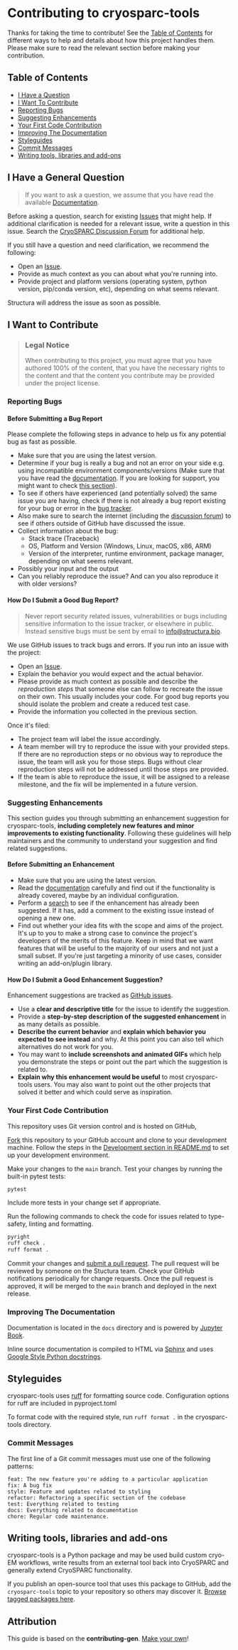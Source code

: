 # Contributing to cryosparc-tools

Thanks for taking the time to contribute! See the [Table of Contents](#table-of-contents) for different ways to help and details about how this project handles them. Please make sure to read the relevant section before making your contribution.

<!-- omit in toc -->

## Table of Contents

- [I Have a Question](#i-have-a-question)
- [I Want To Contribute](#i-want-to-contribute)
- [Reporting Bugs](#reporting-bugs)
- [Suggesting Enhancements](#suggesting-enhancements)
- [Your First Code Contribution](#your-first-code-contribution)
- [Improving The Documentation](#improving-the-documentation)
- [Styleguides](#styleguides)
- [Commit Messages](#commit-messages)
- [Writing tools, libraries and add-ons](#writing-tools-libraries-and-add-ons)

## I Have a General Question

> If you want to ask a question, we assume that you have read the available [Documentation](https://tools.cryosparc.com).

Before asking a question, search for existing [Issues](https://github.com/cryoem-uoft/cryosparc-tools/issues) that might help. If additional clarification is needed for a relevant issue, write a question in this issue. Search the [CryoSPARC Discussion Forum](https://discuss.cryosparc.com) for additional help.

If you still have a question and need clarification, we recommend the following:

- Open an [Issue](https://github.com/cryoem-uoft/cryosparc-tools/issues/new).
- Provide as much context as you can about what you're running into.
- Provide project and platform versions (operating system, python version, pip/conda version, etc), depending on what seems relevant.

Structura will address the issue as soon as possible.

## I Want to Contribute

> ### Legal Notice <!-- omit in toc -->
>
> When contributing to this project, you must agree that you have authored 100% of the content, that you have the necessary rights to the content and that the content you contribute may be provided under the project license.

### Reporting Bugs

<!-- omit in toc -->

#### Before Submitting a Bug Report

Please complete the following steps in advance to help us fix any potential bug as fast as possible.

- Make sure that you are using the latest version.
- Determine if your bug is really a bug and not an error on your side e.g. using incompatible environment components/versions (Make sure that you have read the [documentation](https://tools.cryosparc.com). If you are looking for support, you might want to check [this section](#i-have-a-question)).
- To see if others have experienced (and potentially solved) the same issue you are having, check if there is not already a bug report existing for your bug or error in the [bug tracker](https://github.com/cryoem-uoft/cryosparc-toolsissues?q=label%3Abug).
- Also make sure to search the internet (including the [discussion forum](https://discuss.cryosparc.com)) to see if others outside of GitHub have discussed the issue.
- Collect information about the bug:
  - Stack trace (Traceback)
  - OS, Platform and Version (Windows, Linux, macOS, x86, ARM)
  - Version of the interpreter, runtime environment, package manager, depending on what seems relevant.
- Possibly your input and the output
- Can you reliably reproduce the issue? And can you also reproduce it with older versions?

<!-- omit in toc -->

#### How Do I Submit a Good Bug Report?

> Never report security related issues, vulnerabilities or bugs including sensitive information to the issue tracker, or elsewhere in public. Instead sensitive bugs must be sent by email to info@structura.bio.

<!-- You may add a PGP key to allow the messages to be sent encrypted as well. -->

We use GitHub issues to track bugs and errors. If you run into an issue with the project:

- Open an [Issue](https://github.com/cryoem-uoft/cryosparc-tools/issues/new).
- Explain the behavior you would expect and the actual behavior.
- Please provide as much context as possible and describe the _reproduction steps_ that someone else can follow to recreate the issue on their own. This usually includes your code. For good bug reports you should isolate the problem and create a reduced test case.
- Provide the information you collected in the previous section.

Once it's filed:

- The project team will label the issue accordingly.
- A team member will try to reproduce the issue with your provided steps. If there are no reproduction steps or no obvious way to reproduce the issue, the team will ask you for those steps. Bugs without clear reproduction steps will not be addressed until those steps are provided.
- If the team is able to reproduce the issue, it will be assigned to a release milestone, and the fix will be implemented in a future version.

<!-- You might want to create an issue template for bugs and errors that can be used as a guide and that defines the structure of the information to be included. If you do so, reference it here in the description. -->

### Suggesting Enhancements

This section guides you through submitting an enhancement suggestion for cryosparc-tools, **including completely new features and minor improvements to existing functionality**. Following these guidelines will help maintainers and the community to understand your suggestion and find related suggestions.

<!-- omit in toc -->

#### Before Submitting an Enhancement

- Make sure that you are using the latest version.
- Read the [documentation](https://tools.cryosparc.com) carefully and find out if the functionality is already covered, maybe by an individual configuration.
- Perform a [search](https://github.com/cryoem-uoft/cryosparc-tools/issues) to see if the enhancement has already been suggested. If it has, add a comment to the existing issue instead of opening a new one.
- Find out whether your idea fits with the scope and aims of the project. It's up to you to make a strong case to convince the project's developers of the merits of this feature. Keep in mind that we want features that will be useful to the majority of our users and not just a small subset. If you're just targeting a minority of use cases, consider writing an add-on/plugin library.

<!-- omit in toc -->

#### How Do I Submit a Good Enhancement Suggestion?

Enhancement suggestions are tracked as [GitHub issues](https://github.com/cryoem-uoft/cryosparc-tools/issues).

- Use a **clear and descriptive title** for the issue to identify the suggestion.
- Provide a **step-by-step description of the suggested enhancement** in as many details as possible.
- **Describe the current behavior** and **explain which behavior you expected to see instead** and why. At this point you can also tell which alternatives do not work for you.
- You may want to **include screenshots and animated GIFs** which help you demonstrate the steps or point out the part which the suggestion is related to.
- **Explain why this enhancement would be useful** to most cryosparc-tools users. You may also want to point out the other projects that solved it better and which could serve as inspiration.

<!-- You might want to create an issue template for enhancement suggestions that can be used as a guide and that defines the structure of the information to be included. If you do so, reference it here in the description. -->

### Your First Code Contribution

This repository uses Git version control and is hosted on GitHub,

[Fork](https://github.com/cryoem-uoft/cryosparc-tools/fork) this repository to your GitHub account and clone to your development machine. Follow the steps in the [Development section in README.md](README.md#development) to set up your development environment.

Make your changes to the `main` branch. Test your changes by running
the built-in pytest tests:

```
pytest
```

Include more tests in your change set if appropriate.

Run the following commands to check the code for issues related to type-safety, linting and formatting.

```sh
pyright
ruff check .
ruff format .
```

Commit your changes and [submit a pull request](https://github.com/cryoem-uoft/cryosparc-tools/compare). The pull request will be reviewed by someone on the Stuctura team. Check your GitHub notifications periodically for change requests. Once the pull request is approved, it will be merged to the `main` branch and deployed in the next release.

### Improving The Documentation

Documentation is located in the `docs` directory and is powered by [Jupyter Book](https://jupyterbook.org/en/stable/intro.html).

Inline source documentation is compiled to HTML via [Sphinx](https://www.sphinx-doc.org/en/master/index.html) and uses [Google Style Python docstrings](https://www.sphinx-doc.org/en/master/usage/extensions/example_google.html#example-google).

## Styleguides

cryosparc-tools uses [ruff](https://docs.astral.sh/ruff/formatter/) for
formatting source code. Configuration options for ruff are included in
pyproject.toml

To format code with the required style, run `ruff format .` in the
cryosparc-tools directory.

### Commit Messages

The first line of a Git commit messages must use one of the following patterns:

```
feat: The new feature you're adding to a particular application
fix: A bug fix
style: Feature and updates related to styling
refactor: Refactoring a specific section of the codebase
test: Everything related to testing
docs: Everything related to documentation
chore: Regular code maintenance.
```

## Writing tools, libraries and add-ons

cryosparc-tools is a Python package and may be used build custom cryo-EM
workflows, write results from an external tool back into CryoSPARC and generally
extend CryoSPARC functionality.

If you publish an open-source tool that uses this package to GitHub, add the `cryosparc-tools` topic to your repository so others may discover it. [Browse tagged packages here](https://github.com/topics/cryosparc-tools).

<!-- omit in toc -->

## Attribution

This guide is based on the **contributing-gen**. [Make your own](https://generator.contributing.md)!
